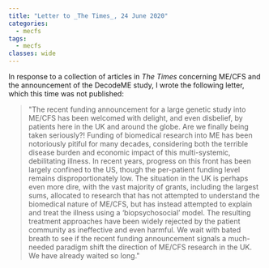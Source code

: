 ```yaml
---
title: "Letter to _The Times_, 24 June 2020"
categories:
  - mecfs
tags:
  - mecfs
classes: wide
---
```


In response to a collection of articles in _The Times_ concerning ME/CFS and the announcement of the DecodeME study, I wrote the following letter, which this time was not published:

>"The recent funding announcement for a large genetic study into ME/CFS has been welcomed with delight, and even disbelief, by patients here in the UK and around the globe. Are we finally being taken seriously?! Funding of biomedical research into ME has been notoriously pitiful for many decades, considering both the terrible disease burden and economic impact of this multi-systemic, debilitating illness. In recent years, progress on this front has been largely confined to the US, though the per-patient funding level remains disproportionately low. The situation in the UK is perhaps even more dire, with the vast majority of grants, including the largest sums, allocated to research that has not attempted to understand the biomedical nature of ME/CFS, but has instead attempted to explain and treat the illness using a ‘biopsychosocial’ model. The resulting treatment approaches have been widely rejected by the patient community as ineffective and even harmful. We wait with bated breath to see if the recent funding announcement signals a much-needed paradigm shift the direction of ME/CFS research in the UK. We have already waited so long."
